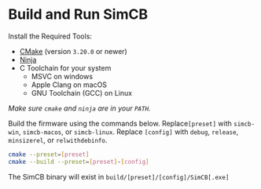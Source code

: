 # Build and Run SimCB

Install the Required Tools:

- [CMake](https://cmake.org/) (version `3.20.0` or newer)
- [Ninja](https://ninja-build.org/)
- C Toolchain for your system
    - MSVC on windows
    - Apple Clang on macOS
    - GNU Toolchain (GCC) on Linux

*Make sure `cmake` and `ninja` are in your `PATH`.*

Build the firmware using the commands below. Replace`[preset]` with `simcb-win`, `simcb-macos`, or `simcb-linux`. Replace `[config]` with `debug`, `release`, `minsizerel`, or `relwithdebinfo`.

```sh
cmake --preset=[preset]
cmake --build --preset=[preset]-[config]
```

The SimCB binary will exist in `build/[preset]/[config]/SimCB[.exe]`